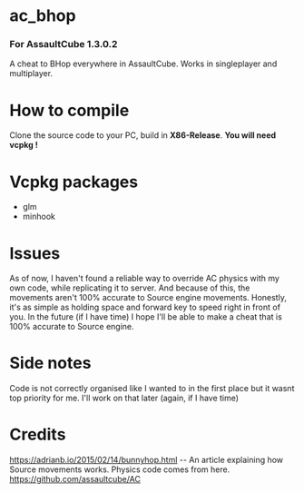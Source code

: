 # ac_bhop
### For AssaultCube 1.3.0.2

A cheat to BHop everywhere in AssaultCube.
Works in singleplayer and multiplayer.

# How to compile
Clone the source code to your PC, build in **X86-Release**.
**You will need vcpkg !**

# Vcpkg packages
- glm
- minhook

# Issues
As of now, I haven't found a reliable way to override AC physics with my own code, while replicating it to server.
And because of this, the movements aren't 100% accurate to Source engine movements.
Honestly, it's as simple as holding space and forward key to speed right in front of you.
In the future (if I have time) I hope I'll be able to make a cheat that is 100% accurate to Source engine.

# Side notes
Code is not correctly organised like I wanted to in the first place but it wasnt top priority for me.
I'll work on that later (again, if I have time)

# Credits
https://adrianb.io/2015/02/14/bunnyhop.html -- An article explaining how Source movements works. Physics code comes from here.
https://github.com/assaultcube/AC
